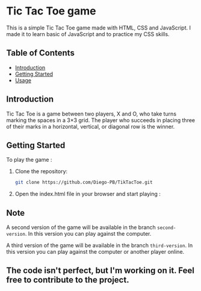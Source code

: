 # Tic Tac Toe game

This is a simple Tic Tac Toe game made with HTML, CSS and JavaScript.
I made it to learn basic of JavaScript and to practice my CSS skills.

## Table of Contents

- [Introduction](#introduction)
- [Getting Started](#getting-started)
- [Usage](#usage)

## Introduction

Tic Tac Toe is a game between two players, X and O, who take turns marking the spaces in a 3×3 grid. The player who succeeds in placing three of their marks in a horizontal, vertical, or diagonal row is the winner.

## Getting Started

To play the game :

1. Clone the repository:

   ```bash
   git clone https://github.com/Diego-PB/TikTacToe.git

2. Open the index.html file in your browser and start playing :

## Note

A second version of the game will be available in the branch `second-version`. In this version you can play against the computer.

A third version of the game will be available in the branch `third-version`. In this version you can play against the computer or another player online.

## The code isn't perfect, but I'm working on it. Feel free to contribute to the project.
